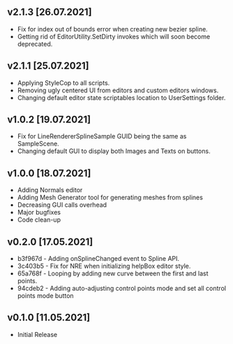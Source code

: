 ## v2.1.3 [26.07.2021]
- Fix for index out of bounds error when creating new bezier spline.
- Getting rid of EditorUtility.SetDirty invokes which will soon become deprecated.

## v2.1.1 [25.07.2021]
- Applying StyleCop to all scripts.
- Removing ugly centered UI from editors and custom editors windows.
- Changing default editor state scriptables location to UserSettings folder.

## v1.0.2 [19.07.2021]
- Fix for LineRendererSplineSample GUID being the same as SampleScene.
- Changing default GUI to display both Images and Texts on buttons.

## v1.0.0 [18.07.2021]
- Adding Normals editor
- Adding Mesh Generator tool for generating meshes from splines
- Decreasing GUI calls overhead
- Major bugfixes
- Code clean-up


## v0.2.0 [17.05.2021]
- b3f967d - Adding onSplineChanged event to Spline API.
- 3c403b5 - Fix for NRE when initializing helpBox editor style.
- 65a768f - Looping by adding new curve between the first and last points.
- 94cdeb2 - Adding auto-adjusting control points mode and set all control points mode button

## v0.1.0 [11.05.2021]
- Initial Release
